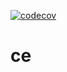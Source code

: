 [![codecov](https://codecov.io/gh/heeus/ce/branch/main/graph/badge.svg?token=FylcqUdTaR)](https://codecov.io/gh/heeus/ce)

# ce

